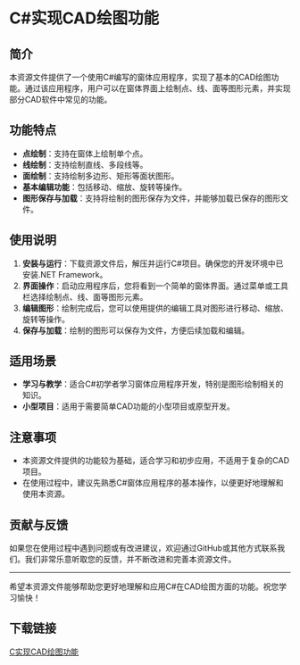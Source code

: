# C#实现CAD绘图功能

## 简介

本资源文件提供了一个使用C#编写的窗体应用程序，实现了基本的CAD绘图功能。通过该应用程序，用户可以在窗体界面上绘制点、线、面等图形元素，并实现部分CAD软件中常见的功能。

## 功能特点

- **点绘制**：支持在窗体上绘制单个点。
- **线绘制**：支持绘制直线、多段线等。
- **面绘制**：支持绘制多边形、矩形等面状图形。
- **基本编辑功能**：包括移动、缩放、旋转等操作。
- **图形保存与加载**：支持将绘制的图形保存为文件，并能够加载已保存的图形文件。

## 使用说明

1. **安装与运行**：下载资源文件后，解压并运行C#项目。确保您的开发环境中已安装.NET Framework。
2. **界面操作**：启动应用程序后，您将看到一个简单的窗体界面。通过菜单或工具栏选择绘制点、线、面等图形元素。
3. **编辑图形**：绘制完成后，您可以使用提供的编辑工具对图形进行移动、缩放、旋转等操作。
4. **保存与加载**：绘制的图形可以保存为文件，方便后续加载和编辑。

## 适用场景

- **学习与教学**：适合C#初学者学习窗体应用程序开发，特别是图形绘制相关的知识。
- **小型项目**：适用于需要简单CAD功能的小型项目或原型开发。

## 注意事项

- 本资源文件提供的功能较为基础，适合学习和初步应用，不适用于复杂的CAD项目。
- 在使用过程中，建议先熟悉C#窗体应用程序的基本操作，以便更好地理解和使用本资源。

## 贡献与反馈

如果您在使用过程中遇到问题或有改进建议，欢迎通过GitHub或其他方式联系我们。我们非常乐意听取您的反馈，并不断改进和完善本资源文件。

---

希望本资源文件能够帮助您更好地理解和应用C#在CAD绘图方面的功能。祝您学习愉快！

## 下载链接

[C实现CAD绘图功能](https://pan.quark.cn/s/0b721385cce5)